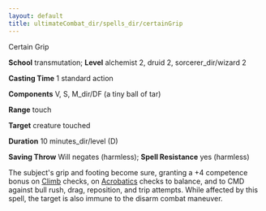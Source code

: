 ```yaml
---
layout: default
title: ultimateCombat_dir/spells_dir/certainGrip
---
```

Certain Grip

**School** transmutation; **Level** alchemist 2, druid 2, sorcerer_dir/wizard 2

**Casting Time** 1 standard action

**Components** V, S, M_dir/DF (a tiny ball of tar)

**Range** touch

**Target** creature touched

**Duration** 10 minutes_dir/level (D)

**Saving Throw** Will negates (harmless); **Spell Resistance** yes (harmless)

The subject's grip and footing become sure, granting a +4 competence bonus on [Climb](../../skills_dir/climb#_climb) checks, on [Acrobatics](../../skills_dir/acrobatics#_acrobatics) checks to balance, and to CMD against bull rush, drag, reposition, and trip attempts. While affected by this spell, the target is also immune to the disarm combat maneuver.

